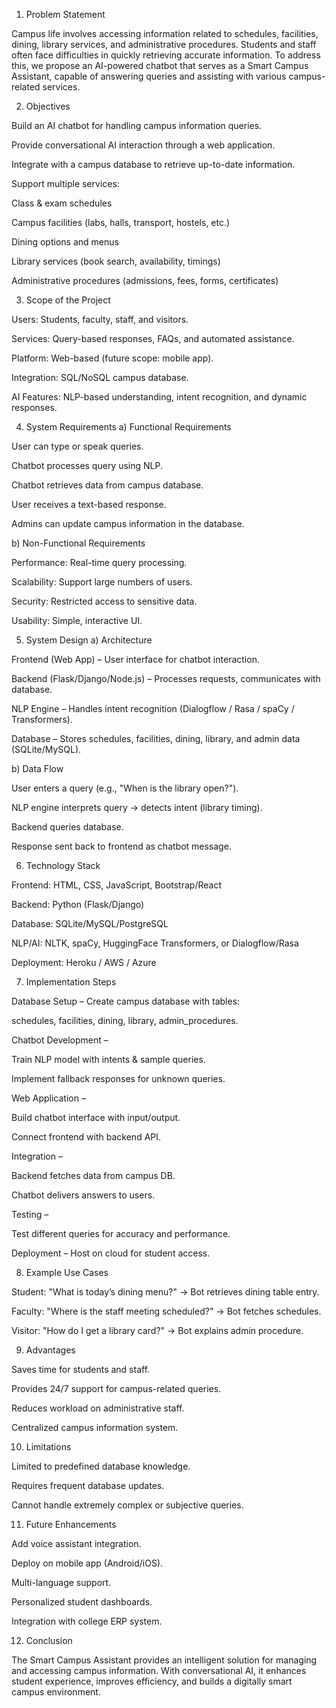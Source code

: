 1. Problem Statement

Campus life involves accessing information related to schedules, facilities, dining, library services, and administrative procedures. Students and staff often face difficulties in quickly retrieving accurate information.
To address this, we propose an AI-powered chatbot that serves as a Smart Campus Assistant, capable of answering queries and assisting with various campus-related services.

2. Objectives

Build an AI chatbot for handling campus information queries.

Provide conversational AI interaction through a web application.

Integrate with a campus database to retrieve up-to-date information.

Support multiple services:

Class & exam schedules

Campus facilities (labs, halls, transport, hostels, etc.)

Dining options and menus

Library services (book search, availability, timings)

Administrative procedures (admissions, fees, forms, certificates)

3. Scope of the Project

Users: Students, faculty, staff, and visitors.

Services: Query-based responses, FAQs, and automated assistance.

Platform: Web-based (future scope: mobile app).

Integration: SQL/NoSQL campus database.

AI Features: NLP-based understanding, intent recognition, and dynamic responses.

4. System Requirements
a) Functional Requirements

User can type or speak queries.

Chatbot processes query using NLP.

Chatbot retrieves data from campus database.

User receives a text-based response.

Admins can update campus information in the database.

b) Non-Functional Requirements

Performance: Real-time query processing.

Scalability: Support large numbers of users.

Security: Restricted access to sensitive data.

Usability: Simple, interactive UI.

5. System Design
a) Architecture

Frontend (Web App) – User interface for chatbot interaction.

Backend (Flask/Django/Node.js) – Processes requests, communicates with database.

NLP Engine – Handles intent recognition (Dialogflow / Rasa / spaCy / Transformers).

Database – Stores schedules, facilities, dining, library, and admin data (SQLite/MySQL).

b) Data Flow

User enters a query (e.g., "When is the library open?").

NLP engine interprets query → detects intent (library timing).

Backend queries database.

Response sent back to frontend as chatbot message.

6. Technology Stack

Frontend: HTML, CSS, JavaScript, Bootstrap/React

Backend: Python (Flask/Django)

Database: SQLite/MySQL/PostgreSQL

NLP/AI: NLTK, spaCy, HuggingFace Transformers, or Dialogflow/Rasa

Deployment: Heroku / AWS / Azure

7. Implementation Steps

Database Setup – Create campus database with tables:

schedules, facilities, dining, library, admin_procedures.

Chatbot Development –

Train NLP model with intents & sample queries.

Implement fallback responses for unknown queries.

Web Application –

Build chatbot interface with input/output.

Connect frontend with backend API.

Integration –

Backend fetches data from campus DB.

Chatbot delivers answers to users.

Testing –

Test different queries for accuracy and performance.

Deployment – Host on cloud for student access.

8. Example Use Cases

Student: "What is today’s dining menu?" → Bot retrieves dining table entry.

Faculty: "Where is the staff meeting scheduled?" → Bot fetches schedules.

Visitor: "How do I get a library card?" → Bot explains admin procedure.

9. Advantages

Saves time for students and staff.

Provides 24/7 support for campus-related queries.

Reduces workload on administrative staff.

Centralized campus information system.

10. Limitations

Limited to predefined database knowledge.

Requires frequent database updates.

Cannot handle extremely complex or subjective queries.

11. Future Enhancements

Add voice assistant integration.

Deploy on mobile app (Android/iOS).

Multi-language support.

Personalized student dashboards.

Integration with college ERP system.

12. Conclusion

The Smart Campus Assistant provides an intelligent solution for managing and accessing campus information. With conversational AI, it enhances student experience, improves efficiency, and builds a digitally smart campus environment.
